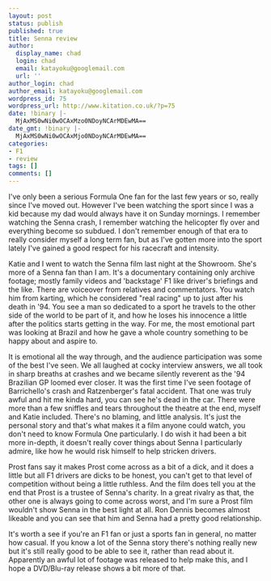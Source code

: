 ```yaml
---
layout: post
status: publish
published: true
title: Senna review
author:
  display_name: chad
  login: chad
  email: katayoku@googlemail.com
  url: ''
author_login: chad
author_email: katayoku@googlemail.com
wordpress_id: 75
wordpress_url: http://www.kitation.co.uk/?p=75
date: !binary |-
  MjAxMS0wNi0wOCAxMzo0NDoyNCArMDEwMA==
date_gmt: !binary |-
  MjAxMS0wNi0wOCAxMjo0NDoyNCArMDEwMA==
categories:
- F1
- review
tags: []
comments: []
---
```

<p>I've only been a serious Formula One fan for the last few years or so, really since I've moved out. However I've been watching the sport since I was a kid because my dad would always have it on Sunday mornings. I remember watching the Senna crash, I remember watching the helicopter fly over and everything become so subdued. I don't remember enough of that era to really consider myself a long term fan, but as I've gotten more into the sport lately I've gained a good respect for his racecraft and intensity. </p>
<p>Katie and I went to watch the Senna film last night at the Showroom. She's more of a Senna fan than I am. It's a documentary containing only archive footage; mostly family videos and 'backstage' F1 like driver's briefings and the like. There are voiceover from relatives and commentators. You watch him from karting, which he considered "real racing" up to just after his death in '94. You see a man so dedicated to a sport he travels to the other side of the world to be part of it, and how he loses his innocence a little after the politics starts getting in the way. For me, the most emotional part was looking at Brazil and how he gave a whole country something to be happy about and aspire to. </p>
<p>It is emotional all the way through, and the audience participation was some of the best I've seen. We all laughed at cocky interview answers, we all took in sharp breaths at crashes and we became silently reverent as the '94 Brazilian GP loomed ever closer. It was the first time I've seen footage of Barrichello's crash and Ratzenberger's fatal accident. That one was truly awful and hit me kinda hard, you can see he's dead in the car. There were more than a few sniffles and tears throughout the theatre at the end, myself and Katie included. There's no blaming, and little analysis. It's just the personal story and that's what makes it a film anyone could watch, you don't need to know Formula One particularly. I do wish it had been a bit more in-depth, it doesn't really cover things about Senna I particularly admire, like how he would risk himself to help stricken drivers. </p>
<p>Prost fans say it makes Prost come across as a bit of a dick, and it does a little but all F1 drivers are dicks to be honest, you can't get to that level of competition without being a little ruthless. And the film does tell you at the end that Prost is a trustee of Senna's charity. In a great rivalry as that, the other one is always going to come across worst, and I'm sure a Prost film wouldn't show Senna in the best light at all. Ron Dennis becomes almost likeable and you can see that him and Senna had a pretty good relationship. </p>
<p>It's worth a see if you're an F1 fan or just a sports fan in general, no matter how casual. If you know a lot of the Senna story there's nothing really new but it's still really good to be able to see it, rather than read about it. Apparently an awful lot of footage was released to help make this, and I hope a DVD/Blu-ray release shows a bit more of that. </p>
